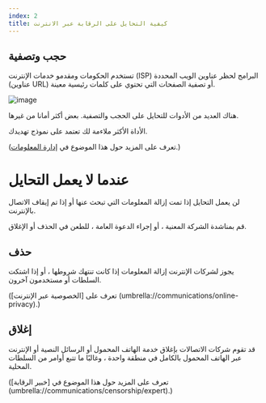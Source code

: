 ```yaml
---
index: 2
title: كيفية التحايل على الرقابة عبر الانترنت
---
```

## حجب وتصفية

تستخدم الحكومات ومقدمو خدمات الإنترنت (ISP) البرامج لحظر عناوين الويب المحددة (عناوين URL) أو تصفية الصفحات التي تحتوي على كلمات رئيسية معينة.

![image](internetb1.png)

هناك العديد من الأدوات للتحايل على الحجب والتصفية. بعض أكثر أمانا من غيرها.

الأداة الأكثر ملاءمة لك تعتمد على نموذج تهديدك.

(تعرف على المزيد حول هذا الموضوع في [إدارة المعلومات](umbrella://information/managing-information).)

# عندما لا يعمل التحايل

لن يعمل التحايل إذا تمت إزالة المعلومات التي تبحث عنها أو إذا تم إيقاف الاتصال بالإنترنت.

قم بمناشدة الشركة المعنية ، أو إجراء الدعوة العامة ، للطعن في الحذف أو الإغلاق.

## حذف

يجوز لشركات الإنترنت إزالة المعلومات إذا كانت تنتهك شروطها ، أو إذا اشتكت السلطات أو مستخدمون آخرون.

(تعرف على [الخصوصية عبر الإنترنت] (umbrella://communications/online-privacy).)

## إغلاق

قد تقوم شركات الاتصالات بإغلاق خدمة الهاتف المحمول أو الرسائل النصية أو الإنترنت عبر الهاتف المحمول بالكامل في منطقة واحدة ، وغالبًا ما تتبع أوامر من السلطات المحلية.

(تعرف على المزيد حول هذا الموضوع في [خبير الرقابة] (umbrella://communications/censorship/expert).)